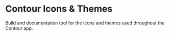 # Contour Icons & Themes
Build and documentation tool for the icons and themes used throughout the Contour app.
